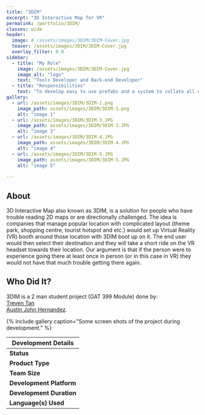 ```yaml
---
title: "3DIM"
excerpt: "3D Interactive Map for VR"
permalink: /portfolio/3DIM/
classes: wide
header:
  image: # /assets/images/3DIM/3DIM-Cover.jpg
  teaser: /assets/images/3DIM/3DIM-Cover.jpg
  overlay_filter: 0.0
sidebar:
  - title: "My Role"
    image: /assets/images/3DIM/3DIM-Cover.jpg
    image_alt: "logo"
    text: "Tools Developer and Back-end Developer"
  - title: "Responsibilities"
    text: "To develop easy to use prefabs and a system to collate all data, and present them in a intuitive User Interface"
gallery:
  - url: /assets/images/3DIM/3DIM-1.png
    image_path: assets/images/3DIM/3DIM-1.png
    alt: "image 1"
  - url: /assets/images/3DIM/3DIM-3.JPG
    image_path: assets/images/3DIM/3DIM-3.JPG
    alt: "image 3"
  - url: /assets/images/3DIM/3DIM-4.JPG
    image_path: assets/images/3DIM/3DIM-4.JPG
    alt: "image 4"
  - url: /assets/images/3DIM/3DIM-5.JPG
    image_path: assets/images/3DIM/3DIM-5.JPG
    alt: "image 5"
    
---
```


## **About**

3D Interactive Map also known as 3DIM, is a solution for people who have trouble reading 2D maps or are directionally challenged. The idea is companies that manage popular location with complicated layout (theme park, shopping centre, tourist hotspot and etc.) would set up Virtual Reality (VR) booth around those location with 3DIM boot up on it. The end user would then select their destination and they will take a short ride on the VR headset towards their location. Our argument is that if the person were to experience going there at least once in person (or in this case in VR) they would not have that much trouble getting there again.

## **Who Did It?**

3DIM is a 2 man student project (GAT 399 Module) done by:  
[Treven Tan](https://trevtts.github.io/)  
[Austin John Hernandez](https://austinjrh.wixsite.com/portfolio).

{% include gallery caption="Some screen shots of the project during development." %}

|**Development Details**                            |
|---------------------------------------------------|
|**Status**                 |Completed              |
|**Product Type**           |Real World Solution    |
|**Team Size**              |2                      |
|**Development Platform**   |Unity                  |
|**Development Duration**   |3 Months               |
|**Language(s) Used**       |C#                     |
